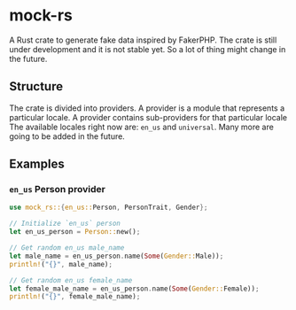 # mock-rs
A Rust crate to generate fake data inspired by FakerPHP. The crate is still under development and it is not stable yet. So a lot of thing might change in the future.

## Structure
The crate is divided into providers. A provider is a module that represents a particular locale. A provider contains sub-providers for that particular locale The available locales right now are: `en_us` and `universal`. Many more are going to be added in the future.

## Examples
### `en_us` Person provider
```rust
use mock_rs::{en_us::Person, PersonTrait, Gender};

// Initialize `en_us` person
let en_us_person = Person::new(); 

// Get random en_us male_name
let male_name = en_us_person.name(Some(Gender::Male));
println!("{}", male_name);

// Get random en_us female_name
let female_male_name = en_us_person.name(Some(Gender::Female));
println!("{}", female_male_name);


```
